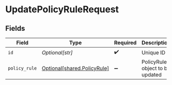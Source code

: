 # UpdatePolicyRuleRequest


## Fields

| Field                                                                | Type                                                                 | Required                                                             | Description                                                          |
| -------------------------------------------------------------------- | -------------------------------------------------------------------- | -------------------------------------------------------------------- | -------------------------------------------------------------------- |
| `id`                                                                 | *Optional[str]*                                                      | :heavy_check_mark:                                                   | Unique ID                                                            |
| `policy_rule`                                                        | [Optional[shared.PolicyRule]](undefined/models/shared/policyrule.md) | :heavy_minus_sign:                                                   | PolicyRule object to be updated                                      |